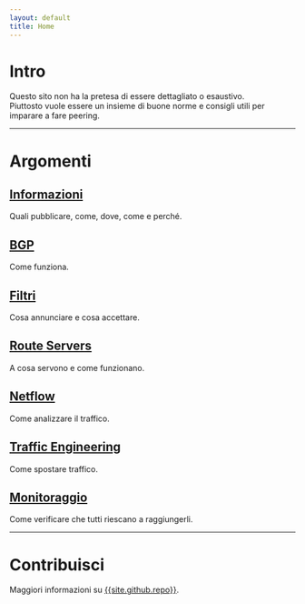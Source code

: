 ```yaml
---
layout: default
title: Home
---
```


# Intro
Questo sito non ha la pretesa di essere dettagliato o esaustivo.  
Piuttosto vuole essere un insieme di buone norme e consigli utili per imparare a fare peering.  

---

# Argomenti
## [Informazioni](#informazioni)
Quali pubblicare, come, dove, come e perché.

## [BGP](#bgp)
Come funziona.

## [Filtri](#filtri)
Cosa annunciare e cosa accettare.

## [Route Servers](#route-servers)
A cosa servono e come funzionano.

## [Netflow](#netflow)
Come analizzare il traffico.

## [Traffic Engineering](#traffic-engineering)
Come spostare traffico.

## [Monitoraggio](#monitoraggio)
Come verificare che tutti riescano a raggiungerli.

---

# Contribuisci
Maggiori informazioni su [{{site.github.repo}}]({{site.github.repo}}).
